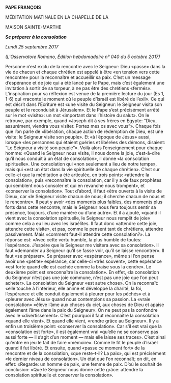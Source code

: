 **PAPE FRANÇOIS**

MÉDITATION MATINALE EN LA CHAPELLE DE LA

MAISON SAINTE-MARTHE

***Se préparer à la consolation***

*Lundi 25 septembre 2017*

*(L'Osservatore Romano, Édition hebdomadaire n° 040 du 5 octobre 2017)*

Personne n’est exclu de la rencontre avec le Seigneur: Dieu «passe» dans la vie de chacun et chaque chrétien est appelé à être «en tension vers cette rencontre» pour la reconnaître et accueillir sa paix. C’est un message d’espérance et de joie qui a été lancé par le Pape, mais c’est également une invitation à sortir de sa torpeur, à ne pas être des chrétiens «fermés». L’inspiration pour sa réflexion est venue de la première lecture du jour (Es 1, 1-6) qui «raconte le moment où le peuple d’Israël est libéré de l’exil». Ce qui est décrit dans l’Ecriture est «une visite du Seigneur: le Seigneur visita son peuple et le reconduisit à Jérusalem». Et le Pape s’est précisément arrêté sur le mot «visite»: un mot «important dans l’histoire du salut». On le retrouve, par exemple, quand «Joseph dit à ses frères en Egypte: “Dieu, assurément, viendra vous visiter. Portez mes os avec vous”». Chaque fois que l’on parle de «libération, chaque action de rédemption de Dieu, est une visite: le Seigneur visite son peuple». Et «à l’époque de Jésus» aussi, lorsque «les personnes qui étaient guéries et libérées des démons, disaient: “Le Seigneur a visité son peuple”». Voilà alors l’enseignement pour chaque homme: «Quand le Seigneur nous visite, il nous donne la joie, c’est-à-dire qu’il nous conduit à un état de consolation», il donne «la consolation spirituelle». Une consolation qui «non seulement a lieu de notre temps», mais qui «est un état dans la vie spirituelle de chaque chrétien». C’est sur celle-ci que la méditation a été articulée, en trois points: «attendre la consolation», puis «reconnaître la consolation, car il y a de faux prophètes qui semblent nous consoler et qui en revanche nous trompent», et «conserver la consolation». Tout d’abord, il faut «être ouverts à la visite de Dieu», car «le Seigneur visite chacun de nous; il cherche chacun de nous et le rencontre». Il peut y avoir «des moments plus faibles, des moments plus forts dans cette rencontre, mais le Seigneur nous fera toujours sentir sa présence, toujours, d’une manière ou d’une autre». Et il a ajouté, «quand il vient avec la consolation spirituelle, le Seigneur nous remplit de joie» comme cela a eu lieu avec les israélites. Il faut donc «attendre cette joie, attendre cette visite», et pas, comme le pensent tant de chrétiens, attendre passivement. Mais «comment faut-il attendre cette consolation?». La réponse est: «Avec cette vertu humble, la plus humble de toutes: l’espérance. J’espère que le Seigneur me visitera avec sa consolation». Il faut «demander au Seigneur qu’il se fasse voir, qu’il se laisse rencontrer». Il faut «se préparer». Se préparer avec «espérance», même si l’on pense avoir une «petite» espérance, car celle-ci «très souvent», cette espérance «est forte quand elle est cachée comme la braise sous la cendre». Le deuxième point est «reconnaître la consolation». En effet, «la consolation du Seigneur n’est pas une joie commune, n’est pas une joie que l’on peut acheter». La consolation du Seigneur «est autre chose». On la reconnaît: «elle touche à l’intérieur, elle anime et développe la charité, la foi, l’espérance et elle conduit également à pleurer pour les péchés» et à «pleurer avec Jésus» quand nous contemplons sa passion. La «vraie consolation» «élève l’âme aux choses du ciel, aux choses de Dieu et apaise également l’âme dans la paix du Seigneur». On ne peut pas la confondre avec le «divertissement». C’est pourquoi il faut reconnaître la consolation «quand elle vient». Et quand elle vient, «rendre grâce au Seigneur». Il y a enfin un troisième point: «conserver la consolation». Car s’il est vrai que la «consolation est forte», il est également vrai «qu’elle ne se conserve pas aussi forte — il s’agit d’un moment — mais elle laisse ses traces». C’est ainsi qu’entre en jeu le fait de faire «mémoire». Comme le fit le peuple d’Israël quand il fut libéré. Et ensuite, quand «passe ce moment fort» de la rencontre et de la consolation, «que reste-t-il? La paix», qui est précisément «le dernier niveau de consolation». Un état que l’on reconnaît; on dit, en effet: «Regarde: un homme de paix, une femme de paix. D’où le souhait de conclusion: «Que le Seigneur nous donne cette grâce: attendre la consolation spirituelle et conserver la consolation».